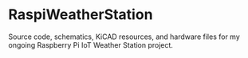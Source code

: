 # RaspiWeatherStation
Source code, schematics, KiCAD resources, and hardware files for my ongoing Raspberry Pi IoT Weather Station project.
